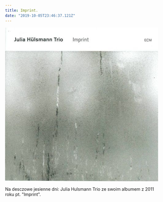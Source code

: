 ```yaml
---
title: Imprint.
date: "2019-10-05T23:46:37.121Z"
---
```


![1](./Imprint.jpg)
<p class='justify'>
Na desczowe jesienne dni: Julia Hulsmann Trio ze swoim albumem z 2011 roku pt. "Imprint".
</p>
